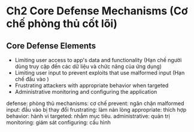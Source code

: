 # Ch2 Core Defense Mechanisms (Cơ chế phòng thủ cốt lõi)

## Core Defense Elements
+ Limiting user access to app's data and functionality
(Hạn chế người dùng truy cập đến các dữ liệu và chức năng của ứng dụng)
+ Limiting user input to prevent exploits that use malformed input
(Hạn chế đầu vào )
+ Frustrating attackers with appropriate behavior when targeted
+ Administrative monitoring and configuring the application

defense: phòng thủ
mechanisms: cơ chế
prevent: ngăn chặn
malformed input: đầu vào bị thay đổi
frustrating: làm nản lòng
appropriate: thích hợp
behavior: hành vi
targeted: nhắm mục tiêu.
administrative: quản trị
monitoring: giám sát
configuring: cấu hình
